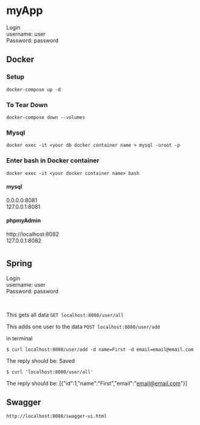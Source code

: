 # myApp 

Login
</br>
username: user
</br>
Password: password

## Docker

### Setup
```
docker-compose up -d
```
### To Tear Down
```
docker-compose down --volumes
```
### Mysql

```
docker exec -it <your db docker container name > mysql -uroot -p
```

### Enter bash in Docker container
```
docker exec -it <your docker container name> bash 
```



#### mysql 
0.0.0.0:8081 </br>
127.0.0.1:8081
#### phpmyAdmin
 http://localhost:8082 </br>
 127.0.0.1:8082


# <spring>

## Spring
Login
</br>
username: user
</br>
Password: password

</br>

This gets all data 
```GET localhost:8080/user/all ```

This adds one user to the data
```POST localhost:8080/user/add```

in terminal
```
$ curl localhost:8080/user/add -d name=First -d email=email@email.com
```
The reply should be: Saved


```
$ curl 'localhost:8080/user/all'
```
The reply should be: [{"id":1,"name":"First","email":"email@email.com"}]



## Swagger 
```
http://localhost:8080/swagger-ui.html
```

